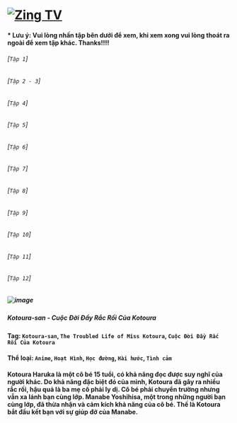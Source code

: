 # [![Zing TV](https://user-images.githubusercontent.com/75318518/141922817-7aaa752a-6880-4c79-87f1-5ad01bdda715.png)](https://admin1509.github.io/tv.zing.vn/)
#### * Lưu ý: Vui lòng nhấn tập bên dưới để xem, khi xem xong vui lòng thoát ra ngoài để xem tập khác. Thanks!!!!

###### [`Tập 1`]
###### [`Tập 2 - 3`]
###### [`Tập 4`]
###### [`Tập 5`]
###### [`Tập 6`]
###### [`Tập 7`]
###### [`Tập 8`]
###### [`Tập 9`]
###### [`Tập 10`]
###### [`Tập 11`]
###### [`Tập 12`]

##### ![image](https://user-images.githubusercontent.com/75318518/141948913-16514f84-2fed-4f0d-95b4-18a0fff2f3b8.png)
##### Kotoura-san - Cuộc Đời Đầy Rắc Rối Của Kotoura

#### Tag: `Kotoura-san`, `The Troubled Life of Miss Kotoura`, `Cuộc Đời Đầy Rắc Rối Của Kotoura`
#### Thể loại: `Anime`, `Hoạt Hình`, `Học đường`, `Hài hước`, `Tình cảm`
#### Kotoura Haruka là một cô bé 15 tuổi, có khả năng đọc được suy nghĩ của người khác. Do khả năng đặc biệt đó của mình, Kotoura đã gây ra nhiều rắc rối, hậu quả là ba mẹ cô phải ly dị. Cô bé phải chuyển trường nhưng vẫn xa lánh bạn cùng lớp. Manabe Yoshihisa, một trong những người bạn cùng lớp, đã thừa nhận và cảm kích khả năng của cô bé. Thế là Kotoura bắt đầu kết bạn với sự giúp đỡ của Manabe.
